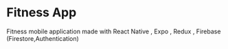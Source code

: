 # Fitness App

Fitness mobile application made with React Native , Expo , Redux , Firebase (Firestore,Authentication)
